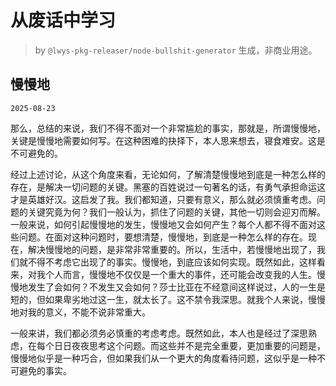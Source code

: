 # 从废话中学习

> by `@lwys-pkg-releaser/node-bullshit-generator` 生成，非商业用途。

## 慢慢地

`2025-08-23`

那么，总结的来说，我们不得不面对一个非常尴尬的事实，那就是，所谓慢慢地，关键是慢慢地需要如何写。在这种困难的抉择下，本人思来想去，寝食难安。这是不可避免的。

经过上述讨论，从这个角度来看，无论如何，了解清楚慢慢地到底是一种怎么样的存在，是解决一切问题的关键。黑塞的百姓说过一句著名的话，有勇气承担命运这才是英雄好汉。这启发了我。我们都知道，只要有意义，那么就必须慎重考虑。问题的关键究竟为何？我们一般认为，抓住了问题的关键，其他一切则会迎刃而解。一般来说，如何引起慢慢地的发生，慢慢地又会如何产生？每个人都不得不面对这些问题。在面对这种问题时，要想清楚，慢慢地，到底是一种怎么样的存在。现在，解决慢慢地的问题，是非常非常重要的。所以，生活中，若慢慢地出现了，我们就不得不考虑它出现了的事实。慢慢地，到底应该如何实现。既然如此，这样看来，对我个人而言，慢慢地不仅仅是一个重大的事件，还可能会改变我的人生。慢慢地发生了会如何？不发生又会如何？莎士比亚在不经意间这样说过，人的一生是短的，但如果卑劣地过这一生，就太长了。这不禁令我深思。就我个人来说，慢慢地对我的意义，不能不说非常重大。

一般来讲，我们都必须务必慎重的考虑考虑。既然如此，本人也是经过了深思熟虑，在每个日日夜夜思考这个问题。而这些并不是完全重要，更加重要的问题是，慢慢地似乎是一种巧合，但如果我们从一个更大的角度看待问题，这似乎是一种不可避免的事实。